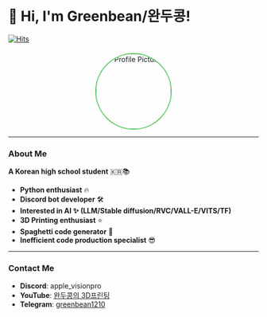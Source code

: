 <!-- ![header](https://capsule-render.vercel.app/api?type=venom&color=0:86d95e,100:5dc965&height=300&section=header&text=/Greenbean&fontSize=90&stroke=129234&strokeWidth=1&animation=fadeIn&rotate=2) -->

# 👋 Hi, I'm Greenbean/완두콩!

[![Hits](https://hits.seeyoufarm.com/api/count/incr/badge.svg?url=https%3A%2F%2Fgithub.com%2Fgreenbean1210&count_bg=%2397EB58&title_bg=%23555555&icon=&icon_color=%23E7E7E7&title=GITHUB&edge_flat=false)](https://hits.seeyoufarm.com)

<div style="text-align: center; margin-top: 20px;">
  <img src="https://i.ibb.co/ggvLhgr/821c982593a8817d32d910f75b930817.png" alt="Profile Picture" width="150" height="150" style="border-radius: 50%; border: 2px solid #5dc965;">
</div>

---

### About Me

**A Korean high school student** 🇰🇷📚

- **Python enthusiast** 🔥
- **Discord bot developer** 🛠️
- **Interested in AI ✨ (LLM/Stable diffusion/RVC/VALL-E/VITS/TF)**
- **3D Printing enthusiast** ⭐️
- **Spaghetti code generator** 🍝
- **Inefficient code production specialist** 😎

---

### Contact Me

- **Discord**: apple_visionpro
- **YouTube**: [완두콩의 3D프린팅](https://www.youtube.com/@greenbean3d)
- **Telegram**: [greenbean1210](https://t.me/greenbean1210)
